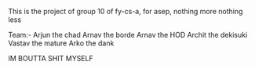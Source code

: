 This is the project of group 10 of fy-cs-a, for asep, nothing more nothing less

Team:-  Arjun the chad 
        Arnav the borde
        Arnav the HOD
        Archit the dekisuki
        Vastav the mature
        Arko the dank

IM BOUTTA SHIT MYSELF
